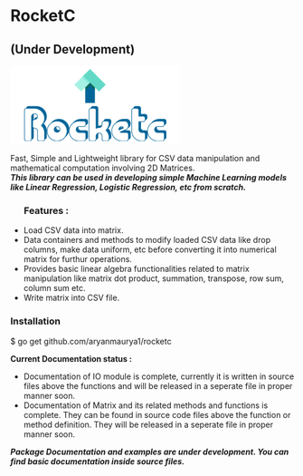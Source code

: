 # RocketC
## (Under Development)

<img src="./logo.png">

Fast, Simple and Lightweight library for CSV data manipulation and mathematical computation involving 2D Matrices.<br>
<b><i>This library can be used in developing simple Machine Learning models like Linear Regression, Logistic Regression, etc from scratch.</i></b> 
<br>
<ul>
<h3>Features :</h3> 
<li>Load CSV data into matrix.</li>
<li>Data containers and methods to modify loaded CSV data like drop columns, make data uniform, etc before converting it into numerical matrix for furthur operations.</li>
<li>Provides basic linear algebra functionalities related to matrix manipulation like matrix dot product, summation, transpose, row sum, column sum etc. </li>
<li>Write matrix into CSV file.</li>
</ul>
<p>
 <h3>Installation </h3> 
 <p>$ go get github.com/aryanmaurya1/rocketc</p>
<b>Current Documentation status : </b>
<ul>
<li>
Documentation of IO module is complete, currently it is written in source files above the functions and will be released in a seperate file in proper manner soon. 
</li>
<li>
Documentation of Matrix and its related methods and functions is complete. They can be found in source code files above the function or method definition.
They will be released in a seperate file in proper manner soon.
</li>
</ul>
</p>

<b><i>Package Documentation and examples are under development. You can find basic documentation inside source files.</i></b>
